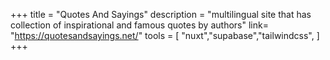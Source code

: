 +++
title = "Quotes And Sayings"
description = "multilingual site that has collection of inspirational and famous quotes by authors"
link= "https://quotesandsayings.net/"
tools = [
    "nuxt","supabase","tailwindcss",
]
+++
